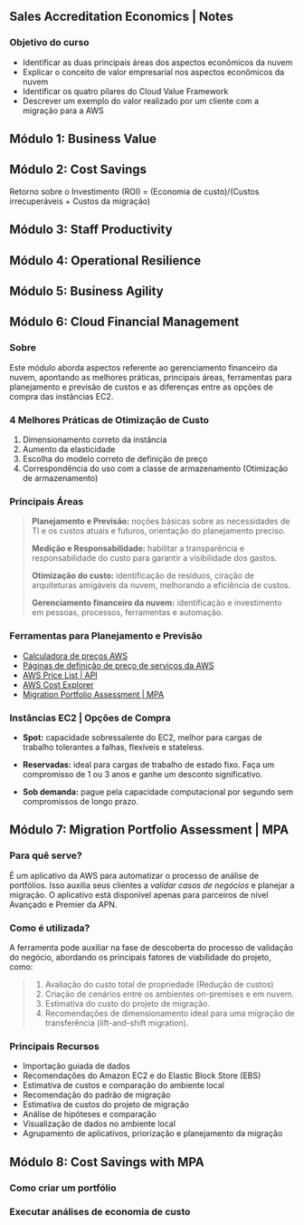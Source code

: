 ## Sales Accreditation Economics | Notes

### Objetivo do curso

- Identificar as duas principais áreas dos aspectos econômicos da nuvem 
- Explicar o conceito de valor empresarial nos aspectos econômicos da nuvem 
- Identificar os quatro pilares do Cloud Value Framework
- Descrever um exemplo do valor realizado por um cliente com a migração para a AWS

## Módulo 1: Business Value


## Módulo 2:  Cost Savings

Retorno sobre o Investimento (ROI) = (Economia de custo)/(Custos irrecuperáveis + Custos da migração)

## Módulo 3: Staff Productivity

## Módulo 4: Operational Resilience

## Módulo 5: Business Agility


## Módulo 6: Cloud Financial Management

### Sobre 

Este módulo aborda aspectos referente ao gerenciamento financeiro da nuvem, apontando as melhores práticas, principais áreas, ferramentas para planejamento e previsão de custos e as diferenças entre as opções de compra das instâncias EC2.


### 4 Melhores Práticas de Otimização de Custo

1. Dimensionamento correto da instância
2. Aumento da elasticidade
3. Escolha do modelo correto de definição de preço
4. Correspondência do uso com a classe de armazenamento (Otimização de armazenamento)

### Principais Áreas 
> **Planejamento e Previsão:** noções básicas sobre as necessidades de TI e os custos atuais e futuros, orientação do planejamento preciso.
>
> **Medição e Responsabilidade:** habilitar a transparência e responsabilidade do custo para garantir a visibilidade dos gastos.
>
> **Otimização do custo:** identificação de resíduos, ciração de arquiteturas amigáveis da nuvem, melhorando a eficiência de custos.
>
> **Gerenciamento financeiro da nuvem:** identificação e investimento em pessoas, processos, ferramentas e automação. 

### Ferramentas para Planejamento e Previsão

- [Calculadora de preços AWS]()
- [Páginas de definição de preço de serviços da AWS]()
- [AWS Price List | API]()
- [AWS Cost Explorer]()
- [Migration Portfolio Assessment | MPA]()

### Instâncias EC2 | Opções de Compra

- **Spot:** capacidade sobressalente do EC2, melhor para cargas de trabalho tolerantes a falhas, flexíveis e stateless.

- **Reservadas:** ideal para cargas de trabalho de estado fixo. Faça um compromisso de 1 ou 3 anos e ganhe um desconto significativo.

- **Sob demanda:** pague pela capacidade computacional por segundo sem compromissos de longo prazo.

## Módulo 7: Migration Portfolio Assessment | MPA

### Para quê serve?

É um aplicativo da AWS para automatizar o processo de análise de portfólios. Isso auxilia seus clientes a *validar casos de negócios* e planejar a migração. O aplicativo está disponível apenas para parceiros de nível Avançado e Premier da APN.

### Como é utilizada?

A ferramenta pode auxiliar na fase de descoberta do processo de validação do negócio, abordando os principais fatores de viabilidade do projeto, como:

> 1. Avaliação do custo total de propriedade (Redução de custos)
> 2. Criação de cenários entre os ambientes on-premises e em nuvem.
> 3. Estimativa do custo do projeto de migração.
> 4. Recomendações de dimensionamento ideal para uma migração de transferência (lift-and-shift migration).

### Principais Recursos

- Importação guiada de dados
- Recomendações do Amazon EC2 e do Elastic Block Store (EBS)
- Estimativa de custos e comparação do ambiente local
- Recomendação do padrão de migração
- Estimativa de custos do projeto de migração
- Análise de hipóteses e comparação
- Visualização de dados no ambiente local
- Agrupamento de aplicativos, priorização e planejamento da migração

## Módulo 8: Cost Savings with MPA

### Como criar um portfólio
### Executar análises de economia de custo